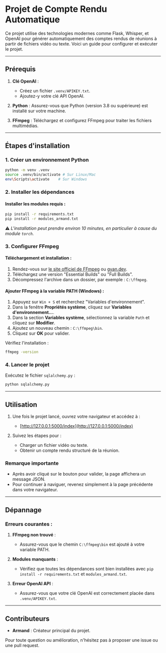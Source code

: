 # Projet de Compte Rendu Automatique

Ce projet utilise des technologies modernes comme Flask, Whisper, et OpenAI pour générer automatiquement des comptes rendus de réunions à partir de fichiers vidéo ou texte. Voici un guide pour configurer et exécuter le projet.

---

## Prérequis

1. **Clé OpenAI** :
   - Créez un fichier `.venv/APIKEY.txt`.
   - Ajoutez-y votre clé API OpenAI.

2. **Python** : Assurez-vous que Python (version 3.8 ou supérieure) est installé sur votre machine.

3. **FFmpeg** : Téléchargez et configurez FFmpeg pour traiter les fichiers multimédias.

---

## Étapes d'installation

### 1. Créer un environnement Python
```bash
python -m venv .venv
source .venv/bin/activate # Sur Linux/Mac
env\Scripts\activate    # Sur Windows
```

### 2. Installer les dépendances

#### Installer les modules requis :
```bash
pip install -r requirements.txt
pip install -r modules_armand.txt
```
⚠️ *L'installation peut prendre environ 10 minutes, en particulier à cause du module `torch`.*

### 3. Configurer FFmpeg

#### Téléchargement et installation :
1. Rendez-vous sur [le site officiel de FFmpeg](https://ffmpeg.org/) ou [gyan.dev](https://www.gyan.dev/).
2. Téléchargez une version "Essential Builds" ou "Full Builds".
3. Décompressez l'archive dans un dossier, par exemple : `C:\ffmpeg`.

#### Ajouter FFmpeg à la variable PATH (Windows) :
1. Appuyez sur `Win + S` et recherchez "Variables d'environnement".
2. Dans la fenêtre **Propriétés système**, cliquez sur **Variables d'environnement...**.
3. Dans la section **Variables système**, sélectionnez la variable `Path` et cliquez sur **Modifier**.
4. Ajoutez un nouveau chemin : `C:\ffmpeg\bin`.
5. Cliquez sur **OK** pour valider.

Vérifiez l'installation :
```bash
ffmpeg -version
```

### 4. Lancer le projet

Exécutez le fichier `sqlalchemy.py` :
```bash
python sqlalchemy.py
```

---

## Utilisation

1. Une fois le projet lancé, ouvrez votre navigateur et accédez à :
   - [http://127.0.0.1:5000/index](http://127.0.0.1:5000/index)

2. Suivez les étapes pour :
   - Charger un fichier vidéo ou texte.
   - Obtenir un compte rendu structuré de la réunion.

### Remarque importante
- Après avoir cliqué sur le bouton pour valider, la page affichera un message JSON.
- Pour continuer à naviguer, revenez simplement à la page précédente dans votre navigateur.

---

## Dépannage

### Erreurs courantes :
1. **FFmpeg non trouvé** :
   - Assurez-vous que le chemin `C:\ffmpeg\bin` est ajouté à votre variable PATH.

2. **Modules manquants** :
   - Vérifiez que toutes les dépendances sont bien installées avec `pip install -r requirements.txt` et `modules_armand.txt`.

3. **Erreur OpenAI API** :
   - Assurez-vous que votre clé OpenAI est correctement placée dans `.venv/APIKEY.txt`.

---

## Contributeurs

- **Armand** : Créateur principal du projet.

Pour toute question ou amélioration, n'hésitez pas à proposer une issue ou une pull request.

